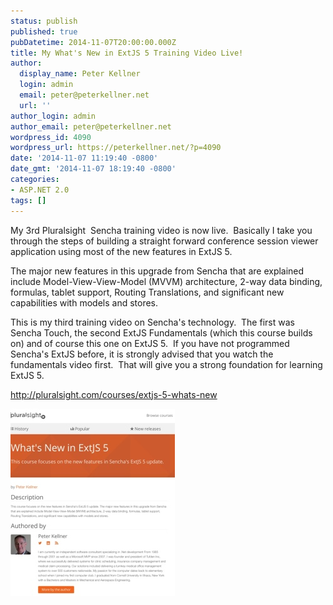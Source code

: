 ```yaml
---
status: publish
published: true
pubDatetime: 2014-11-07T20:00:00.000Z
title: My What's New in ExtJS 5 Training Video Live!
author:
  display_name: Peter Kellner
  login: admin
  email: peter@peterkellner.net
  url: ''
author_login: admin
author_email: peter@peterkellner.net
wordpress_id: 4090
wordpress_url: https://peterkellner.net/?p=4090
date: '2014-11-07 11:19:40 -0800'
date_gmt: '2014-11-07 18:19:40 -0800'
categories:
- ASP.NET 2.0
tags: []
---
```

<p>My 3rd Pluralsight  Sencha training video is now live.  Basically I take you through the steps of building a straight forward conference session viewer application using most of the new features in ExtJS 5.</p>
<p class="p1">The major new features in this upgrade from Sencha that are explained include Model-View-View-Model (MVVM) architecture, 2-way data binding, formulas, tablet support, Routing Translations, and significant new capabilities with models and stores.</p>
<p class="p1">This is my third training video on Sencha's technology.  The first was Sencha Touch, the second ExtJS Fundamentals (which this course builds on) and of course this one on ExtJS 5.  If you have not programmed Sencha's ExtJS before, it is strongly advised that you watch the fundamentals video first.  That will give you a strong foundation for learning ExtJS 5.</p>
<p><a href="http://pluralsight.com/courses/extjs-5-whats-new">http://pluralsight.com/courses/extjs-5-whats-new</a></p>
<p><a href="http://pluralsight.com/author/peter-kellner?utm_medium=affiliate&amp;utm_content=1015006"><img class="alignnone size-medium wp-image-4094" src="/wp/wp-content/uploads/2014/11/whatsnew-263x300.jpg" alt="whatsnew" width="263" height="300" /></a></p>
